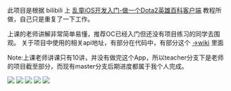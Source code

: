 此项目是根据 bilibili 上 [乱童iOS开发入门-做一个Dota2英雄百科客户端](http://space.bilibili.com/9520985/#!/video/0//1) 教程所做，自己只是重复了一下工作。

上课的老师讲解非常简单易懂，推荐OC已经入门但还没有项目练习的同学去围观。
关于项目中使用的相关api地址，有部分在代码中，有部分这个 [->wiki](https://wiki.teamfortress.com/wiki/User:RJackson/Dota2API) 里面

Note:上课老师讲课只有10讲，并没有做完这个App，所以teacher分支下是老师的项目截至部分，而现有master分支后期进度都属于我个人完成。

![](./Screenshot/v5_ss2.png)
![](./Screenshot/v5_ss1.png)
![](./Screenshot/v6_ss2.png)
![](./Screenshot/v7_ss1.png)
![](./Screenshot/v7_ss2.png)

